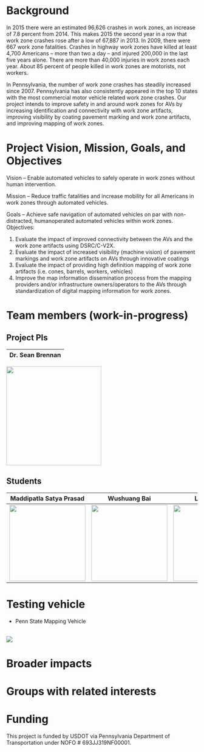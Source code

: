 # Background 
In 2015 there were an estimated 96,626 crashes in work zones, an increase of 7.8 percent from 2014. This makes 2015 the second year in a row that work zone crashes rose after a low of 67,887 in 2013. In 2009, there were 667 work zone fatalities. Crashes in highway work zones have killed at least 4,700 Americans – more than two a day – and injured 200,000 in the last five years alone. There are more than 40,000 injuries in work zones each year. About 85 percent of people killed in work zones are motorists, not workers.

In Pennsylvania, the number of work zone crashes has steadily increased since 2007. Pennsylvania has also consistently appeared in the top 10 states with the most commercial motor vehicle related work zone crashes. Our project intends to improve safety in and around work zones for AVs by increasing identification and connectivity with work zone artifacts, improving visibility by coating pavement marking and work zone artifacts, and improving mapping of work zones.

# Project Vision, Mission, Goals, and Objectives
Vision – Enable automated vehicles to safely operate in work zones without human intervention.

Mission – Reduce traffic fatalities and increase mobility for all Americans in work zones through automated vehicles.

Goals – Achieve safe navigation of automated vehicles on par with non-distracted, humanoperated automated vehicles within work zones.
Objectives:
1. Evaluate the impact of improved connectivity between the AVs and the work zone
artifacts using DSRC/C-V2X.
2. Evaluate the impact of increased visibility (machine vision) of pavement markings and
work zone artifacts on AVs through innovative coatings
3. Evaluate the impact of providing high definition mapping of work zone artifacts (i.e.
cones, barrels, workers, vehicles)
4. Improve the map information dissemination process from the mapping providers and/or
infrastructure owners/operators to the AVs through standardization of digital mapping
information for work zones.


# Team members (work-in-progress)
 
  ## Project PIs
  


  Dr. Sean Brennan         |  
:-------------------------:|
<img src="https://github.com/ForgetfulDatabases/ForgetfulDatabases.github.io/blob/main/assets/images/brennan-sean_2017.jpg?raw=true" height = "260" width= "250">  

 


   ## Students

 Maddipatla Satya Prasad   |  Wushuang Bai             | Liming Gao                | Xinyu Cao
:-------------------------:|:-------------------------:|:-------------------------:|:-------------------------:
<img src ="https://user-images.githubusercontent.com/66030812/148874623-e1d5d245-d73a-4627-84d4-d3e6ebe4a59a.jpg?raw=true" height = "200" width= "200">  | <img src="https://user-images.githubusercontent.com/66030812/148874647-b4cdc4b8-b89f-4a1f-84ee-668c88bc0c23.jpg?raw=true" height = "200" width= "200"> | <img src="https://user-images.githubusercontent.com/66030812/148875266-8b5677b8-01df-46fd-8fbd-e02e0ea36858.jpg?raw=true" height = "200" width= "200"> |  <img src="https://user-images.githubusercontent.com/66030812/148875578-b771c5a6-ba7f-4ed7-be9f-0eea22f8b732.jpg?raw=true" height = "200" width= "200">

# Testing vehicle
- Penn State Mapping Vehicle
<br>
<img src="https://github.com/psuadsworkzone/psuadsworkzone.github.io/blob/main/MappingVan.png">

# Broader impacts

# Groups with related interests

# Funding
This project is funded by USDOT via Pennsylvania Department of Transportation under NOFO # 693JJ319NF00001.
